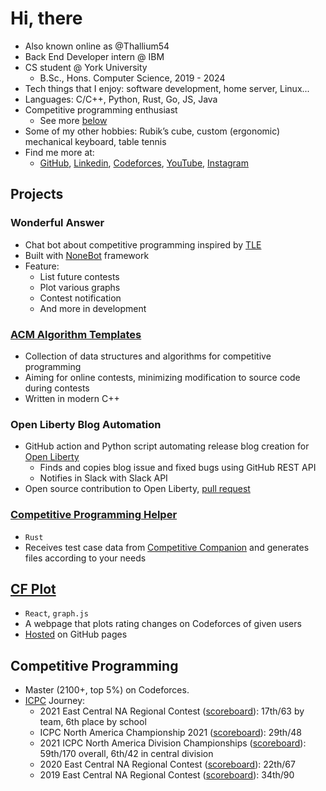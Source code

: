 ---
---
# Hi, there

- Also known online as @Thallium54
- Back End Developer intern @ IBM
- CS student @ York University
    - B.Sc., Hons. Computer Science, 2019 - 2024
- Tech things that I enjoy: software development, home server, Linux...
- Languages: C/C++, Python, Rust, Go, JS, Java
- Competitive programming enthusiast
    - See more [below](#competitive-programming)
- Some of my other hobbies: Rubik’s cube, custom (ergonomic) mechanical keyboard, table tennis
- Find me more at:
    - [GitHub](https://github.com/thallium), [Linkedin](https://www.linkedin.com/in/gengchentuo/), [Codeforces](https://codeforces.com/profile/Thallium54), [YouTube](https://www.youtube.com/channel/UCftD6CsqXm_wF0xfR1DQ-hA), [Instagram](https://www.instagram.com/thallium54/)

## Projects

### Wonderful Answer
- Chat bot about competitive programming inspired by [TLE](https://github.com/cheran-senthil/TLE)
- Built with [NoneBot](https://github.com/nonebot/nonebot2) framework
- Feature:
    - List future contests
    - Plot various graphs
    - Contest notification
    - And more in development

### [ACM Algorithm Templates](https://github.com/thallium/acm-algorithm-template)

- Collection of data structures and algorithms for competitive programming
- Aiming for online contests, minimizing modification to source code during contests
- Written in modern C++

### Open Liberty Blog Automation

- GitHub action and Python script automating release blog creation for [Open Liberty](https://github.com/OpenLiberty)
    - Finds and copies blog issue and fixed bugs using GitHub REST API
    - Notifies in Slack with Slack API
- Open source contribution to Open Liberty, [pull request](https://github.com/OpenLiberty/blogs/pull/2448)

### [Competitive Programming Helper](https://github.com/thallium/cp-helper-rust)

- `Rust`
- Receives test case data from [Competitive Companion](https://github.com/jmerle/competitive-companion) and generates files according to your needs

## [CF Plot](https://github.com/thallium/cf-plot)
- `React`, `graph.js`
- A webpage that plots rating changes on Codeforces of given users
- [Hosted](cf-plot.tgc54.com) on GitHub pages

## Competitive Programming

- Master (2100+, top 5%) on Codeforces.
- [ICPC](https://icpc.global/) Journey:
    - 2021 East Central NA Regional Contest ([scoreboard](https://ecna21.kattis.com/standings)): 17th/63 by team, 6th place by school
    - ICPC North America Championship 2021 ([scoreboard](https://nac21.kattis.com/standings)): 29th/48
    - 2021 ICPC North America Division Championships ([scoreboard](https://nadc21.kattis.com/standings?filter=3557)): 59th/170 overall, 6th/42 in central division
    - 2020 East Central NA Regional Contest ([scoreboard](https://ecna20.kattis.com/standings)): 22th/67
    - 2019 East Central NA Regional Contest ([scoreboard](https://ecna19.kattis.com/standings)): 34th/90

